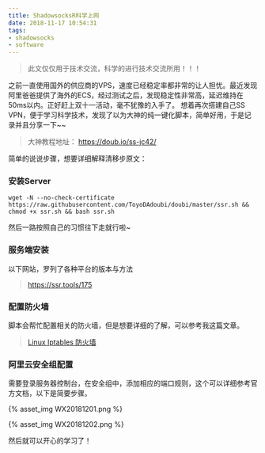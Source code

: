 ```yaml
---
title: ShadowsocksR科学上网
date: 2018-11-17 10:54:31
tags:
- shadowsocks
- software
---
```


> 此文仅仅用于技术交流，科学的进行技术交流所用！！！

之前一直使用国外的供应商的VPS，速度已经稳定率都非常的让人担忧。最近发现阿里爸爸提供了海外的ECS，经过测试之后，发现稳定性非常高，延迟维持在50ms以内。正好赶上双十一活动，毫不犹豫的入手了。
想着再次搭建自己SS VPN，便于学习科学技术，发现了以为大神的纯一键化脚本，简单好用，于是记录并且分享一下~~

> 大神教程地址： https://doub.io/ss-jc42/ 

<!-- more -->

简单的说说步骤，想要详细解释清移步原文：

### 安装Server 

```
wget -N --no-check-certificate https://raw.githubusercontent.com/ToyoDAdoubi/doubi/master/ssr.sh && chmod +x ssr.sh && bash ssr.sh
```

然后一路按照自己的习惯往下走就行啦~

### 服务端安装

以下网站，罗列了各种平台的版本与方法

> https://ssr.tools/175

### 配置防火墙

脚本会帮忙配置相关的防火墙，但是想要详细的了解，可以参考我这篇文章。

> [Linux Iptables 防火墙](//2018/11/24/Linux防火墙小计/)

### 阿里云安全组配置

需要登录服务器控制台，在安全组中，添加相应的端口规则，这个可以详细参考官方文档，以下是简要步骤。

{% asset_img WX20181201.png %}

{% asset_img WX20181202.png %}

然后就可以开心的学习了！